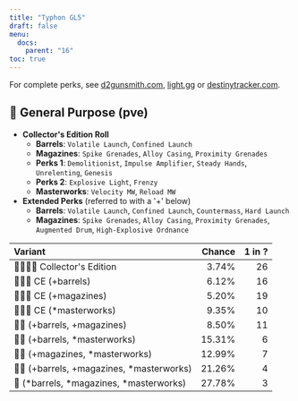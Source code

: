 ```yaml
---
title: "Typhon GL5"
draft: false
menu:
  docs:
    parent: "16"
toc: true
---
```


For complete perks, see [d2gunsmith.com](https://d2gunsmith.com/w/3568377122), [light.gg](https://www.light.gg/db/items/3568377122) or [destinytracker.com](https://destinytracker.com/destiny-2/db/items/3568377122).



## 👾 General Purpose (pve)



* **Collector's Edition Roll**
  * **Barrels**: `Volatile Launch`, `Confined Launch`
  * **Magazines**: `Spike Grenades`, `Alloy Casing`, `Proximity Grenades`
  * **Perks 1**: `Demolitionist`, `Impulse Amplifier`, `Steady Hands`, `Unrelenting`, `Genesis`
  * **Perks 2**: `Explosive Light`, `Frenzy`
  * **Masterworks**: `Velocity MW`, `Reload MW`
* **Extended Perks** (referred to with a '+' below)
  * **Barrels**: `Volatile Launch`, `Confined Launch`, `Countermass`, `Hard Launch`
  * **Magazines**: `Spike Grenades`, `Alloy Casing`, `Proximity Grenades`, `Augmented Drum`, `High-Explosive Ordnance`

| Variant | Chance | 1 in ? |
|:-|-:|-:|
| 👾👾👾🌟 Collector's Edition | 3.74% | 26 |
| 👾👾👾 CE (+barrels) | 6.12% | 16 |
| 👾👾👾 CE (+magazines) | 5.20% | 19 |
| 👾👾👾 CE (*masterworks) | 9.35% | 10 |
| 👾👾 (+barrels, +magazines) | 8.50% | 11 |
| 👾👾 (+barrels, *masterworks) | 15.31% | 6 |
| 👾👾 (+magazines, *masterworks) | 12.99% | 7 |
| 👾👾 (+barrels, +magazines, *masterworks) | 21.26% | 4 |
| 👾 (*barrels, *magazines, *masterworks) | 27.78% | 3 |
